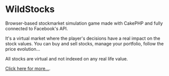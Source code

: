 # WildStocks

Browser-based stockmarket simulation game made with CakePHP and fully connected to Facebook's API. 

It's a virtual market where the player's decisions have a real impact on the stock values.
You can buy and sell stocks, manage your portfolio, follow the price evolution...

All stocks are virtual and not indexed on any real life value.

[Click here for more...](http://www.thomasmalicet.com/projects/wildstocks/).